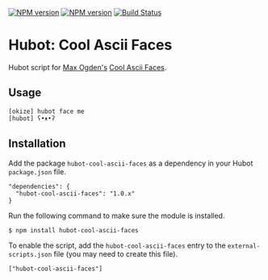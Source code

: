 [![NPM version](https://badge.fury.io/js/hubot-cool-ascii-faces.png)](http://badge.fury.io/js/hubot-cool-ascii-faces) [![NPM version](https://david-dm.org/okize/hubot-cool-ascii-faces.png)](https://david-dm.org/okize/hubot-cool-ascii-faces) [![Build Status](https://secure.travis-ci.org/okize/hubot-cool-ascii-faces.png)](http://travis-ci.org/okize/hubot-cool-ascii-faces)

# Hubot: Cool Ascii Faces

Hubot script for [Max Ogden's](https://github.com/maxogden) [Cool Ascii Faces](https://github.com/maxogden/cool-ascii-faces).

## Usage

```
[okize] hubot face me
[hubot] ʕ•ᴥ•ʔ
```

## Installation

Add the package `hubot-cool-ascii-faces` as a dependency in your Hubot `package.json` file.

    "dependencies": {
      "hubot-cool-ascii-faces": "1.0.x"
    }

Run the following command to make sure the module is installed.

    $ npm install hubot-cool-ascii-faces

To enable the script, add the `hubot-cool-ascii-faces` entry to the `external-scripts.json` file (you may need to create this file).

    ["hubot-cool-ascii-faces"]